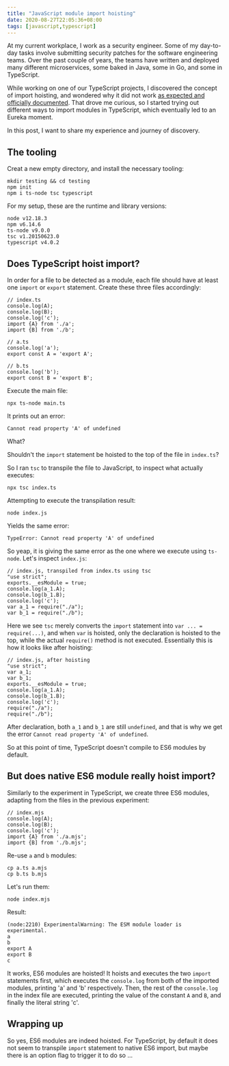 ```yaml
---
title: "JavaScript module import hoisting"
date: 2020-08-27T22:05:36+08:00
tags: [javascript,typescript]
---
```

At my current workplace, I work as a security engineer. Some of my day-to-day tasks involve submitting security patches for the software engineering teams. Over the past couple of years, the teams have written and deployed many different microservices, some baked in Java, some in Go, and some in TypeScript.

While working on one of our TypeScript projects, I discovered the concept of import hoisting, and wondered why it did not work [as expected and officially documented](https://exploringjs.com/es6/ch_modules.html#_imports-are-hoisted). That drove me curious, so I started trying out different ways to import modules in TypeScript, which eventually led to an Eureka moment.

In this post, I want to share my experience and journey of discovery.

## The tooling

Creat a new empty directory, and install the necessary tooling:

```
mkdir testing && cd testing
npm init
npm i ts-node tsc typescript
```

For my setup, these are the runtime and library versions:

```
node v12.18.3
npm v6.14.6
ts-node v9.0.0
tsc v1.20150623.0
typescript v4.0.2
```

## Does TypeScript hoist import?

In order for a file to be detected as a module, each file should have at least one `import` or `export` statement. Create these three files accordingly:

```
// index.ts
console.log(A);
console.log(B);
console.log('c');
import {A} from './a';
import {B] from './b';
```

```
// a.ts
console.log('a');
export const A = 'export A';
```

```
// b.ts
console.log('b');
export const B = 'export B';
```

Execute the main file:

```
npx ts-node main.ts
```

It prints out an error:

```
Cannot read property 'A' of undefined
```

What?

Shouldn't the `import` statement be hoisted to the top of the file in `index.ts`?

So I ran `tsc` to transpile the file to JavaScript, to inspect what actually executes:

```
npx tsc index.ts
```

Attempting to execute the transpilation result:

```
node index.js
```

Yields the same error:

```
TypeError: Cannot read property 'A' of undefined
```

So yeap, it is giving the same error as the one where we execute using `ts-node`. Let's inspect `index.js`:

```
// index.js, transpiled from index.ts using tsc
"use strict";
exports.__esModule = true;
console.log(a_1.A);
console.log(b_1.B);
console.log('c');
var a_1 = require("./a");
var b_1 = require("./b");
```

Here we see `tsc` merely converts the `import` statement into `var ... = require(...)`, and when `var` is hoisted, only the declaration is hoisted to the top, while the actual `require()` method is not executed. Essentially this is how it looks like after hoisting:

```
// index.js, after hoisting
"use strict";
var a_1;
var b_1;
exports.__esModule = true;
console.log(a_1.A);
console.log(b_1.B);
console.log('c');
require("./a");
require("./b");
```

After declaration, both `a_1` and `b_1` are still `undefined`, and that is why we get the error `Cannot read property 'A' of undefined`.

So at this point of time, TypeScript doesn't compile to ES6 modules by default.

## But does native ES6 module really hoist import?

Similarly to the experiment in TypeScript, we create three ES6 modules, adapting from the files in the previous experiment:

```
// index.mjs
console.log(A);
console.log(B);
console.log('c');
import {A} from './a.mjs';
import {B] from './b.mjs';
```

Re-use `a` and `b` modules:

```
cp a.ts a.mjs
cp b.ts b.mjs
```

Let's run them:

```
node index.mjs
```

Result:

```
(node:2210) ExperimentalWarning: The ESM module loader is experimental.
a
b
export A
export B
c
```

It works, ES6 modules are hoisted! It hoists and executes the two `import` statements first, which executes the `console.log` from both of the imported modules, printing 'a' and 'b' respectively. Then, the rest of the `console.log` in the index file are executed, printing the value of the constant `A` and `B`, and finally the literal string 'c'.

## Wrapping up

So yes, ES6 modules are indeed hoisted. For TypeScript, by default it does not seem to transpile `import` statement to native ES6 import, but maybe there is an option flag to trigger it to do so ...
